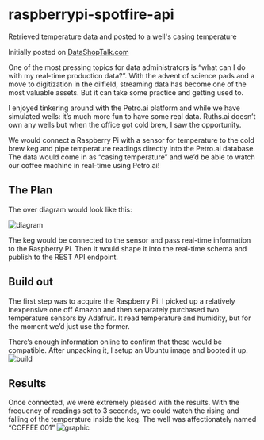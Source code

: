 # raspberrypi-spotfire-api
Retrieved temperature data and posted to a well's casing temperature

Initially posted on [DataShopTalk.com](https://datashoptalk.com/real-time-production-in-petro-ai-using-raspberry-pi/)

One of the most pressing topics for data administrators is “what can I do with my real-time production data?”. With the advent of science pads and a move to digitization in the oilfield, streaming data has become one of the most valuable assets. But it can take some practice and getting used to.

I enjoyed tinkering around with the Petro.ai platform and while we have simulated wells: it’s much more fun to have some real data. Ruths.ai doesn’t own any wells but when the office got cold brew, I saw the opportunity.

We would connect a Raspberry Pi with a sensor for temperature to the cold brew keg and pipe temperature readings directly into the Petro.ai database. The data would come in as “casing temperature” and we’d be able to watch our coffee machine in real-time using Petro.ai!

## The Plan
The over diagram would look like this:

![diagram](https://datashoptalk.com/wp-content/uploads/2019/06/061019_1640_RealtimePro2.png)

The keg would be connected to the sensor and pass real-time information to the Raspberry Pi. Then it would shape it into the real-time schema and publish to the REST API endpoint.

## Build out
The first step was to acquire the Raspberry Pi. I picked up a relatively inexpensive one off Amazon and then separately purchased two temperature sensors by Adafruit. It read temperature and humidity, but for the moment we’d just use the former.

There’s enough information online to confirm that these would be compatible. After unpacking it, I setup an Ubuntu image and booted it up.
![build](https://datashoptalk.com/wp-content/uploads/2019/06/061019_1640_RealtimePro4.png)

## Results
Once connected, we were extremely pleased with the results. With the frequency of readings set to 3 seconds, we could watch the rising and falling of the temperature inside the keg. The well was affectionately named “COFFEE 001”
![graphic](https://datashoptalk.com/wp-content/uploads/2019/06/061019_1640_RealtimePro5.png)
